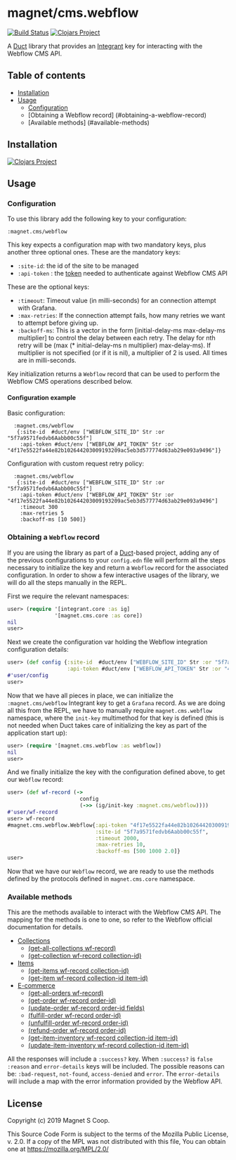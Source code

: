 # magnet/cms.webflow
[![Build Status](https://api.travis-ci.com/magnetcoop/cms.webflow.svg?branch=master)](https://travis-ci.com/magnetcoop/cms.webflow)
[![Clojars Project](https://img.shields.io/clojars/v/magnet/cms.webflow.svg)](https://clojars.org/magnet/cms.webflow)

A [Duct](https://github.com/duct-framework/duct) library that provides an [Integrant](https://github.com/weavejester/integrant) key for interacting with the Webflow CMS API.

## Table of contents
* [Installation](#installation)
* [Usage](#usage)
  * [Configuration](#configuration)
  * [Obtaining a Webflow record] (#obtaining-a-webflow-record)
  * [Available methods] (#available-methods)
    
## Installation

[![Clojars Project](https://clojars.org/magnet/cms.webflow/latest-version.svg)](https://clojars.org/magnet/cms.webflow)

## Usage

### Configuration
To use this library add the following key to your configuration:

`:magnet.cms/webflow`

This key expects a configuration map with two mandatory keys, plus another three optional ones.
These are the mandatory keys:

* `:site-id`: the id of the site to be managed
* `:api-token` : the [token](https://developers.webflow.com/oauth#api-keys) needed to authenticate against Webflow CMS API

These are the optional keys:
* `:timeout`: Timeout value (in milli-seconds) for an connection attempt with Grafana.
* `:max-retries`: If the connection attempt fails, how many retries we want to attempt before giving up.
* `:backoff-ms`: This is a vector in the form [initial-delay-ms max-delay-ms multiplier] to control the delay between each retry. The delay for nth retry will be (max (* initial-delay-ms n multiplier) max-delay-ms). If multiplier is not specified (or if it is nil), a multiplier of 2 is used. All times are in milli-seconds.

Key initialization returns a `Webflow` record that can be used to perform the Webflow CMS operations described below.

#### Configuration example
Basic configuration:
```edn
  :magnet.cms/webflow
   {:site-id  #duct/env ["WEBFLOW_SITE_ID" Str :or "5f7a9571fedvb6Aabb00c55f"]
    :api-token #duct/env ["WEBFLOW_API_TOKEN" Str :or "4f17e5522fa44e82b102644203009193209ac5eb3d577774d63ab29e093a9496"]}
```

Configuration with custom request retry policy:
```edn
  :magnet.cms/webflow
   {:site-id  #duct/env ["WEBFLOW_SITE_ID" Str :or "5f7a9571fedvb6Aabb00c55f"]
    :api-token #duct/env ["WEBFLOW_API_TOKEN" Str :or "4f17e5522fa44e82b102644203009193209ac5eb3d577774d63ab29e093a9496"]
    :timeout 300
    :max-retries 5
    :backoff-ms [10 500]}
```

### Obtaining a `Webflow` record

If you are using the library as part of a [Duct](https://github.com/duct-framework/duct)-based project, adding any of the previous configurations to your `config.edn` file will perform all the steps necessary to initialize the key and return a `Webflow` record for the associated configuration. In order to show a few interactive usages of the library, we will do all the steps manually in the REPL.

First we require the relevant namespaces:

```clj
user> (require '[integrant.core :as ig]
               '[magnet.cms.core :as core])
nil
user>
```

Next we create the configuration var holding the Webflow integration configuration details:

```clj
user> (def config {:site-id  #duct/env ["WEBFLOW_SITE_ID" Str :or "5f7a9571fedvb6Aabb00c55f"]
                   :api-token #duct/env ["WEBFLOW_API_TOKEN" Str :or "4f17e5522fa44e82b102644203009193209ac5eb3d577774d63ab29e093a9496"]})
#'user/config
user>
```

Now that we have all pieces in place, we can initialize the `:magnet.cms/webflow` Integrant key to get a `Grafana` record. As we are doing all this from the REPL, we have to manually require `magnet.cms.webflow` namespace, where the `init-key` multimethod for that key is defined (this is not needed when Duct takes care of initializing the key as part of the application start up):

``` clj
user> (require '[magnet.cms.webflow :as webflow])
nil
user>
```

And we finally initialize the key with the configuration defined above, to get our `Webflow` record:

``` clj
user> (def wf-record (->
                       config
                       (->> (ig/init-key :magnet.cms/webflow))))
#'user/wf-record
user> wf-record
#magnet.cms.webflow.Webflow{:api-token "4f17e5522fa44e82b102644203009193209ac5eb3d577774d63ab29e093a9496",
                            :site-id "5f7a9571fedvb6Aabb00c55f",
                            :timeout 2000,
                            :max-retries 10,
                            :backoff-ms [500 1000 2.0]}
user>
```
Now that we have our `Webflow` record, we are ready to use the methods defined by the protocols defined in `magnet.cms.core` namespace.

### Available methods

This are the methods available to interact with the Webflow CMS API. The mapping for the methods is one to one, so refer to the Webflow official documentation for details.

  * [Collections](https://developers.webflow.com/?shell#collections)
    * [(get-all-collections wf-record)](https://developers.webflow.com/?shell#list-collections)
    * [(get-collection wf-record collection-id)](https://developers.webflow.com/?shell#get-collection-with-full-schema)
  * [Items](https://developers.webflow.com/?shell#items)
    * [(get-items wf-record collection-id)](https://developers.webflow.com/?shell#get-all-items-for-a-collection)
    * [(get-item wf-record collection-id item-id)](https://developers.webflow.com/?shell#get-single-item)  
  * [E-commerce](https://developers.webflow.com/?shell#ecommerce)
    * [(get-all-orders wf-record)](https://developers.webflow.com/?shell#get-all-orders)
    * [(get-order wf-record order-id)](https://developers.webflow.com/?shell#get-order)  
    * [(update-order wf-record order-id fields)](https://developers.webflow.com/?shell#update-order)
    * [(fulfill-order wf-record order-id)](https://developers.webflow.com/?shell#fulfill-order)  
    * [(unfulfill-order wf-record order-id)](https://developers.webflow.com/?shell#unfulfill-order)
    * [(refund-order wf-record order-id)](https://developers.webflow.com/?shell#refund-order)
    * [(get-item-inventory wf-record collection-id item-id)](https://developers.webflow.com/?shell#item-inventory)
    * [(update-item-inventory wf-record collection-id item-id)](https://developers.webflow.com/?shell#update-item-inventory)
    
All the responses will include a `:success?` key. When `:success?` is `false` `:reason` and `error-details` keys will be included. The possible reasons can be: `:bad-request`, `not-found`, `access-denied` and `error`. The `error-details` will include a map with the error information provided by the Webflow API.

## License

Copyright (c) 2019 Magnet S Coop.

This Source Code Form is subject to the terms of the Mozilla Public License,
v. 2.0. If a copy of the MPL was not distributed with this file, You can obtain
one at https://mozilla.org/MPL/2.0/
